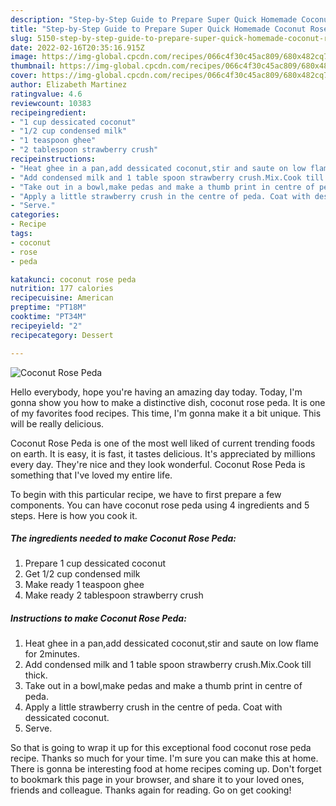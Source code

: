 ```yaml
---
description: "Step-by-Step Guide to Prepare Super Quick Homemade Coconut Rose Peda"
title: "Step-by-Step Guide to Prepare Super Quick Homemade Coconut Rose Peda"
slug: 5150-step-by-step-guide-to-prepare-super-quick-homemade-coconut-rose-peda
date: 2022-02-16T20:35:16.915Z
image: https://img-global.cpcdn.com/recipes/066c4f30c45ac809/680x482cq70/coconut-rose-peda-recipe-main-photo.jpg
thumbnail: https://img-global.cpcdn.com/recipes/066c4f30c45ac809/680x482cq70/coconut-rose-peda-recipe-main-photo.jpg
cover: https://img-global.cpcdn.com/recipes/066c4f30c45ac809/680x482cq70/coconut-rose-peda-recipe-main-photo.jpg
author: Elizabeth Martinez
ratingvalue: 4.6
reviewcount: 10383
recipeingredient:
- "1 cup dessicated coconut"
- "1/2 cup condensed milk"
- "1 teaspoon ghee"
- "2 tablespoon strawberry crush"
recipeinstructions:
- "Heat ghee in a pan,add dessicated coconut,stir and saute on low flame for 2minutes."
- "Add condensed milk and 1 table spoon strawberry crush.Mix.Cook till thick."
- "Take out in a bowl,make pedas and make a thumb print in centre of peda."
- "Apply a little strawberry crush in the centre of peda. Coat with dessicated coconut."
- "Serve."
categories:
- Recipe
tags:
- coconut
- rose
- peda

katakunci: coconut rose peda 
nutrition: 177 calories
recipecuisine: American
preptime: "PT18M"
cooktime: "PT34M"
recipeyield: "2"
recipecategory: Dessert

---
```



![Coconut Rose Peda](https://img-global.cpcdn.com/recipes/066c4f30c45ac809/680x482cq70/coconut-rose-peda-recipe-main-photo.jpg)

Hello everybody, hope you're having an amazing day today. Today, I'm gonna show you how to make a distinctive dish, coconut rose peda. It is one of my favorites food recipes. This time, I'm gonna make it a bit unique. This will be really delicious.

Coconut Rose Peda is one of the most well liked of current trending foods on earth. It is easy, it is fast, it tastes delicious. It's appreciated by millions every day. They're nice and they look wonderful. Coconut Rose Peda is something that I've loved my entire life.




To begin with this particular recipe, we have to first prepare a few components. You can have coconut rose peda using 4 ingredients and 5 steps. Here is how you cook it.

<!--inarticleads1-->

##### The ingredients needed to make Coconut Rose Peda:

1. Prepare 1 cup dessicated coconut
1. Get 1/2 cup condensed milk
1. Make ready 1 teaspoon ghee
1. Make ready 2 tablespoon strawberry crush




<!--inarticleads2-->

##### Instructions to make Coconut Rose Peda:

1. Heat ghee in a pan,add dessicated coconut,stir and saute on low flame for 2minutes.
1. Add condensed milk and 1 table spoon strawberry crush.Mix.Cook till thick.
1. Take out in a bowl,make pedas and make a thumb print in centre of peda.
1. Apply a little strawberry crush in the centre of peda. Coat with dessicated coconut.
1. Serve.




So that is going to wrap it up for this exceptional food coconut rose peda recipe. Thanks so much for your time. I'm sure you can make this at home. There is gonna be interesting food at home recipes coming up. Don't forget to bookmark this page in your browser, and share it to your loved ones, friends and colleague. Thanks again for reading. Go on get cooking!
